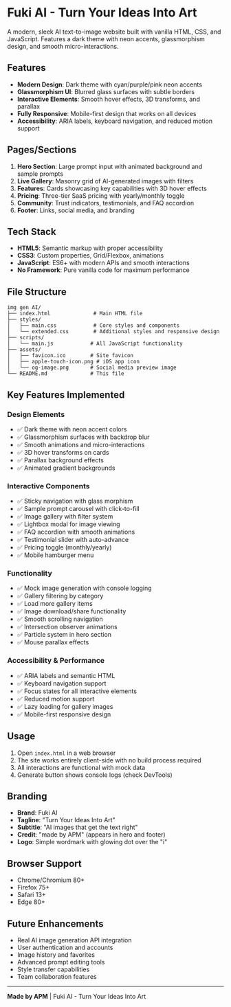 # Fuki AI - Turn Your Ideas Into Art

A modern, sleek AI text-to-image website built with vanilla HTML, CSS, and JavaScript. Features a dark theme with neon accents, glassmorphism design, and smooth micro-interactions.

## Features

- **Modern Design**: Dark theme with cyan/purple/pink neon accents
- **Glassmorphism UI**: Blurred glass surfaces with subtle borders
- **Interactive Elements**: Smooth hover effects, 3D transforms, and parallax
- **Fully Responsive**: Mobile-first design that works on all devices
- **Accessibility**: ARIA labels, keyboard navigation, and reduced motion support

## Pages/Sections

1. **Hero Section**: Large prompt input with animated background and sample prompts
2. **Live Gallery**: Masonry grid of AI-generated images with filters
3. **Features**: Cards showcasing key capabilities with 3D hover effects  
4. **Pricing**: Three-tier SaaS pricing with yearly/monthly toggle
5. **Community**: Trust indicators, testimonials, and FAQ accordion
6. **Footer**: Links, social media, and branding

## Tech Stack

- **HTML5**: Semantic markup with proper accessibility
- **CSS3**: Custom properties, Grid/Flexbox, animations
- **JavaScript**: ES6+ with modern APIs and smooth interactions
- **No Framework**: Pure vanilla code for maximum performance

## File Structure

```
img gen AI/
├── index.html              # Main HTML file
├── styles/
│   ├── main.css            # Core styles and components
│   └── extended.css        # Additional styles and responsive design
├── scripts/
│   └── main.js            # All JavaScript functionality
├── assets/
│   ├── favicon.ico        # Site favicon
│   ├── apple-touch-icon.png # iOS app icon
│   └── og-image.png       # Social media preview image
└── README.md              # This file
```

## Key Features Implemented

### Design Elements
- ✅ Dark theme with neon accent colors
- ✅ Glassmorphism surfaces with backdrop blur
- ✅ Smooth animations and micro-interactions
- ✅ 3D hover transforms on cards
- ✅ Parallax background effects
- ✅ Animated gradient backgrounds

### Interactive Components
- ✅ Sticky navigation with glass morphism
- ✅ Sample prompt carousel with click-to-fill
- ✅ Image gallery with filter system
- ✅ Lightbox modal for image viewing
- ✅ FAQ accordion with smooth animations
- ✅ Testimonial slider with auto-advance
- ✅ Pricing toggle (monthly/yearly)
- ✅ Mobile hamburger menu

### Functionality
- ✅ Mock image generation with console logging
- ✅ Gallery filtering by category
- ✅ Load more gallery items
- ✅ Image download/share functionality
- ✅ Smooth scrolling navigation
- ✅ Intersection observer animations
- ✅ Particle system in hero section
- ✅ Mouse parallax effects

### Accessibility & Performance
- ✅ ARIA labels and semantic HTML
- ✅ Keyboard navigation support
- ✅ Focus states for all interactive elements
- ✅ Reduced motion support
- ✅ Lazy loading for gallery images
- ✅ Mobile-first responsive design

## Usage

1. Open `index.html` in a web browser
2. The site works entirely client-side with no build process required
3. All interactions are functional with mock data
4. Generate button shows console logs (check DevTools)

## Branding

- **Brand**: Fuki AI
- **Tagline**: "Turn Your Ideas Into Art" 
- **Subtitle**: "AI images that get the text right"
- **Credit**: "made by APM" (appears in hero and footer)
- **Logo**: Simple wordmark with glowing dot over the "i"

## Browser Support

- Chrome/Chromium 80+
- Firefox 75+
- Safari 13+
- Edge 80+

## Future Enhancements

- Real AI image generation API integration
- User authentication and accounts
- Image history and favorites
- Advanced prompt editing tools
- Style transfer capabilities
- Team collaboration features

---

**Made by APM** | Fuki AI - Turn Your Ideas Into Art
